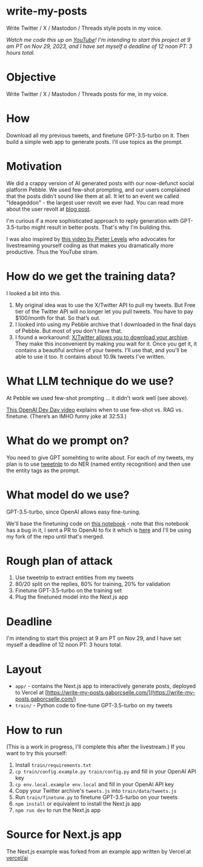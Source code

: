 # write-my-posts
Write Twitter / X / Mastodon / Threads style posts in my voice.

*Watch me code this up on [YouTube]([https://www.youtube.com/LINKHERE](https://www.youtube.com/watch?v=51DWARJckL4))! I'm intending to start this project at 9 am PT on Nov 29, 2023, and I have set myself a deadline of 12 noon PT: 3 hours total.*

# Objective
Write Twitter / X / Mastodon / Threads posts for me, in my voice.

# How
Download all my previous tweets, and finetune GPT-3.5-turbo on it. Then build a simple web app to generate posts. I'll use topics as the prompt.

# Motivation
We did a crappy version of AI generated posts with our now-defunct social platform Pebble. We used few-shot prompting, and our users complained that the posts didn't sound like them at all. It let to an event we called "Ideageddon" - the largest user revolt we ever had. You can read more about the user revolt at [blog post](https://medium.com/gabor/from-t2-to-pebble-the-rise-challenges-and-lessons-of-building-a-twitter-alternative-553652f1d1e7).

I'm curious if a more sophisticated approach to reply generation with GPT-3.5-turbo might result in better posts. That's why I'm building this.

I was also inspired by [this video by Pieter Levels](https://www.youtube.com/watch?v=6reLWfFNer0&t=657s) who advocates for livestreaming yourself coding as that makes you dramatically more productive. Thus the YouTube stram.

# How do we get the training data?
I looked a bit into this.
1. My original idea was to use the X/Twitter API to pull my tweets. But Free tier of the Twitter API will no longer let you pull tweets. You have to pay $100/month for that. So that’s out.
2. I looked into using my Pebble archive that I downloaded in the final days of Pebble. But most of you don't have that.
3. I found a workaround: [X/Twitter allows you to download your archive](https://help.twitter.com/en/managing-your-account/how-to-download-your-twitter-archive). They make this inconvenient by making you wait for it. Once you get it, it contains a beautiful archive of your tweets. I'll use that, and you'll be able to use it too. It contains about 10.9k tweets I've written.

# What LLM technique do we use?
At Pebble we used few-shot prompting … it didn't work well (see above).

[This OpenAI Dev Day video](https://www.youtube.com/watch?v=ahnGLM-RC1Y&t=1373s) explains when to use few-shot vs. RAG vs. finetune. (There’s an IMHO funny joke at 32:53.)

# What do we prompt on?
You need to give GPT somehting to write about. For each of my tweets, my plan is to use [tweetnlp](https://github.com/cardiffnlp/tweetnlp) to do NER (named entity recognition) and then use the entity tags as the prompt.

# What model do we use?
GPT-3.5-turbo, since OpenAI allows easy fine-tuning.

We'll base the finetuning code on [this notebook](https://github.com/openai/openai-cookbook/blob/main/examples/How_to_finetune_chat_models.ipynb) - note that this notebook has a bug in it, I sent a PR to OpenAI to fix it which is [here](https://github.com/openai/openai-cookbook/pull/885) and I'll be using my fork of the repo until that's merged.

# Rough plan of attack

1. Use tweetnlp to extract entities from my tweets
2. 80/20 split on the replies, 80% for training, 20% for validation
3. Finetune GPT-3.5-turbo on the training set
4. Plug the finetuned model into the Next.js app

# Deadline
I'm intending to start this project at 9 am PT on Nov 29, and I have set myself a deadline of 12 noon PT: 3 hours total.

# Layout
- `app/` - contains the Next.js app to interactively generate posts, deployed to Vercel at [https://write-my-posts.gaborcselle.com/](https://write-my-posts.gaborcselle.com/)
- `train/` - Python code to fine-tune GPT-3.5-turbo on my tweets

# How to run
(This is a work in progress, I'll complete this after the livestream.)
If you want to try this yourself: 

1. Install `train/requirements.txt`
2. `cp train/config.example.py train/config.py` and fill in your OpenAI API key
3. `cp env.local.example env.local` and fill in your OpenAI API key
4. Copy your Twitter archive's `tweets.js` into `train/data/tweets.js`
4. Run `train/finetune.py` to finetune GPT-3.5-turbo on your tweets
5. `npm install` or equivalent to install the Next.js app
6. `npm run dev` to run the Next.js app

# Source for Next.js app

The Next.js example was forked from an example app written by Vercel at [vercel/ai](https://github.com/vercel/ai/tree/main/examples/next-openai)
